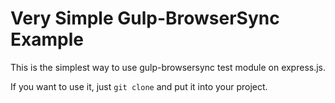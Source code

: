 # Very Simple Gulp-BrowserSync Example

This is the simplest way to use gulp-browsersync test module on express.js.

If you want to use it, just ```git clone``` and put it into your project.